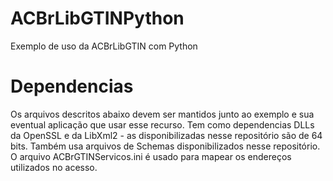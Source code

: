 # ACBrLibGTINPython
Exemplo de uso da ACBrLibGTIN com Python


# Dependencias
Os arquivos descritos abaixo devem ser mantidos junto ao exemplo e sua eventual aplicação que usar esse recurso.
Tem como dependencias DLLs da OpenSSL e da LibXml2 - as disponibilizadas nesse repositório são de 64 bits.
Também usa arquivos de Schemas disponibilizados nesse repositório.
O arquivo ACBrGTINServicos.ini é usado para mapear os endereços utilizados no acesso.
